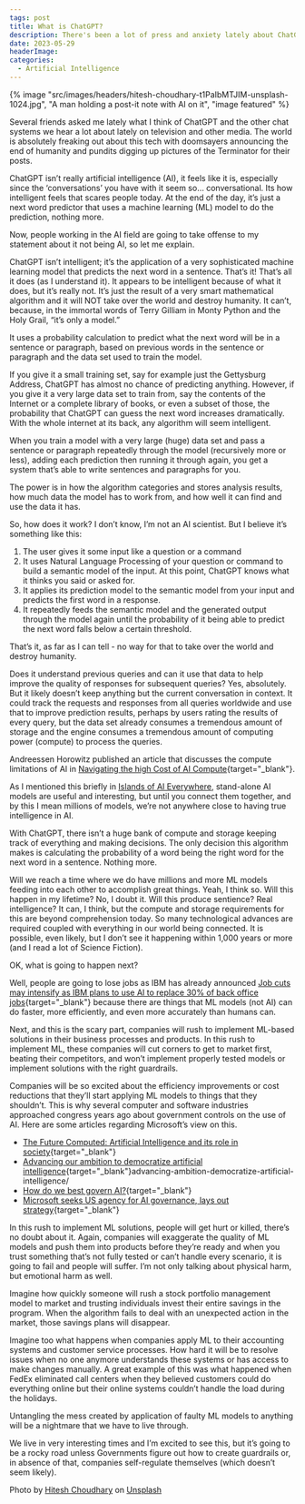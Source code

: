 ```yaml
---
tags: post
title: What is ChatGPT?
description: There's been a lot of press and anxiety lately about ChatGPT and other chat-based AI tools. In my view, the media isn't describing these tools very well, fostering the worldwide anxiety by choice, so I wrote this post to provide the details as I see them.
date: 2023-05-29
headerImage: 
categories:
  - Artificial Intelligence
---
```


{% image "src/images/headers/hitesh-choudhary-t1PaIbMTJIM-unsplash-1024.jpg", "A man holding a post-it note with AI on it", "image featured" %}

Several friends asked me lately what I think of ChatGPT and the other chat systems we hear a lot about lately on television and other media. The world is absolutely freaking out about this tech with doomsayers announcing the end of humanity and pundits digging up pictures of the Terminator for their posts.

ChatGPT isn’t really artificial intelligence (AI), it feels like it is, especially since the ‘conversations’ you have with it seem so… conversational. Its how intelligent feels that scares people today. At the end of the day, it’s just a next word predictor that uses a machine learning (ML) model to do the prediction, nothing more.

Now, people working in the AI field are going to take offense to my statement about it not being AI, so let me explain. 

ChatGPT isn’t intelligent; it’s the application of a very sophisticated machine learning model that predicts the next word in a sentence. That’s it! That’s all it does (as I understand it). It appears to be intelligent because of what it does, but it’s really not. It’s just the result of a very smart mathematical algorithm and it will NOT take over the world and destroy humanity. It can’t, because, in the immortal words of Terry Gilliam in Monty Python and the Holy Grail, “it’s only a model.”

It uses a probability calculation to predict what the next word will be in a sentence or paragraph, based on previous words in the sentence or paragraph and the data set used to train the model.

If you give it a small training set, say for example just the Gettysburg Address, ChatGPT has almost no chance of predicting anything. However, if you give it a very large data set to train from, say the contents of the Internet or a complete library of books, or even a subset of those, the probability that ChatGPT can guess the next word increases dramatically. With the whole internet at its back, any algorithm will seem intelligent.

When you train a model with a very large (huge) data set and pass a sentence or paragraph repeatedly through the model (recursively more or less), adding each prediction then running it through again, you get a system that’s able to write sentences and paragraphs for you. 

The power is in how the algorithm categories and stores analysis results, how much data the model has to work from, and how well it can find and use the data it has.

So, how does it work? I don’t know, I’m not an AI scientist. But I believe it’s something like this:

1. The user gives it some input like a question or a command
2. It uses Natural Language Processing of your question or command to build a semantic model of the input. At this point, ChatGPT knows what it thinks you said or asked for.
3. It applies its prediction model to the semantic model from your input and predicts the first word in a response.
4. It repeatedly feeds the semantic model and the generated output through the model again until the probability of it being able to predict the next word falls below a certain threshold.

That’s it, as far as I can tell - no way for that to take over the world and destroy humanity. 

Does it understand previous queries and can it use that data to help improve the quality of responses for subsequent queries? Yes, absolutely. But it likely doesn’t keep anything but the current conversation in context. It could track the requests and responses from all queries worldwide and use that to improve prediction results, perhaps by users rating the results of every query, but the data set already consumes a tremendous amount of storage and the engine consumes a tremendous amount of computing power (compute) to process the queries. 

Andreessen Horowitz published an article that discusses the compute limitations of AI in [Navigating the high Cost of AI Compute](https://a16z.com/2023/04/27/navigating-the-high-cost-of-ai-compute/){target="_blank"}.

As I mentioned this briefly in [Islands of AI Everywhere](/posts/2023/islands-of-ai-everywhere/), stand-alone AI models are useful and interesting, but until you connect them together, and by this I mean millions of models, we’re not anywhere close to having true intelligence in AI.

With ChatGPT, there isn’t a huge bank of compute and storage keeping track of everything and making decisions. The only decision this algorithm makes is calculating the probability of a word being the right word for the next word in a sentence. Nothing more.

Will we reach a time where we do have millions and more ML models feeding into each other to accomplish great things. Yeah, I think so. Will this happen in my lifetime? No, I doubt it. Will this produce sentience? Real intelligence?  It can, I think, but the compute and storage requirements for this are beyond comprehension today. So many technological advances are required coupled with everything in our world being connected. It is possible, even likely, but I don’t see it happening within 1,000 years or more (and I read a lot of Science Fiction).

OK, what is going to happen next?

Well, people are going to lose jobs as IBM has already announced [Job cuts may intensify as IBM plans to use AI to replace 30% of back office jobs](https://www.computerworld.com/article/3694874/job-cuts-may-intensify-as-ibm-plans-to-use-ai-to-replace-30-of-back-office-jobs.html){target="_blank"} because there are things that ML models (not AI) can do faster, more efficiently, and even more accurately than humans can.

Next, and this is the scary part, companies will rush to implement ML-based solutions in their business processes and products. In this rush to implement ML, these companies will cut corners to get to market first, beating their competitors, and won’t implement properly tested models or implement solutions with the right guardrails. 

Companies will be so excited about the efficiency improvements or cost reductions that they’ll start applying ML models to things that they shouldn’t. This is why several computer and software industries approached congress years ago about government controls on the use of AI. Here are some articles regarding Microsoft’s view on this.

* [The Future Computed: Artificial Intelligence and its role in society](https://blogs.microsoft.com/blog/2018/01/17/future-computed-artificial-intelligence-role-society/ ){target="_blank"}
* [Advancing our ambition to democratize artificial intelligence](https://blogs.microsoft.com/blog/2016/11/15/advancing-ambition-democratize-artificial-intelligence/){target="_blank"}advancing-ambition-democratize-artificial-intelligence/ 
* [How do we best govern AI?](https://blogs.microsoft.com/on-the-issues/2023/05/25/how-do-we-best-govern-ai/){target="_blank"}
* [Microsoft seeks US agency for AI governance, lays out strategy](https://www.computerworld.com/article/3697848/microsoft-seeks-us-agency-for-ai-governance-lays-out-strategy.html ){target="_blank"}

In this rush to implement ML solutions, people will get hurt or killed, there’s no doubt about it. Again, companies will exaggerate the quality of ML models and push them into products before they’re ready and when you trust something that’s not fully tested or can’t handle every scenario, it is going to fail and people will suffer. I’m not only talking about physical harm, but emotional harm as well. 

Imagine how quickly someone will rush a stock portfolio management model to market and trusting individuals invest their entire savings in the program. When the algorithm fails to deal with an unexpected action in the market, those savings plans will disappear. 

Imagine too what happens when companies apply ML to their accounting systems and customer service processes. How hard it will be to resolve issues when no one anymore understands these systems or has access to make changes manually. A great example of this was what happened when FedEx eliminated call centers when they believed customers could do everything online but their online systems couldn’t handle the load during the holidays. 

Untangling the mess created by application of faulty ML models to anything will be a nightmare that we have to live through.

We live in very interesting times and I’m excited to see this, but it’s going to be a rocky road unless Governments figure out how to create guardrails or, in absence of that, companies self-regulate themselves (which doesn’t seem likely).

Photo by <a href="https://unsplash.com/@hiteshchoudhary?utm_source=unsplash&utm_medium=referral&utm_content=creditCopyText">Hitesh Choudhary</a> on <a href="https://unsplash.com/photos/t1PaIbMTJIM?utm_source=unsplash&utm_medium=referral&utm_content=creditCopyText">Unsplash</a>
